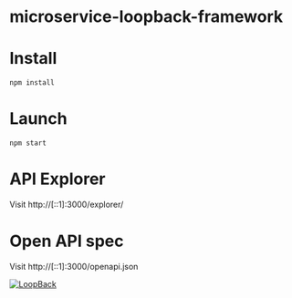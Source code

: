 # microservice-loopback-framework

# Install

```
npm install
```

# Launch

```
npm start
```

# API Explorer

Visit http://[::1]:3000/explorer/

# Open API spec

Visit http://[::1]:3000/openapi.json

[![LoopBack](https://github.com/strongloop/loopback-next/raw/master/docs/site/imgs/branding/Powered-by-LoopBack-Badge-(blue)-@2x.png)](http://loopback.io/)
